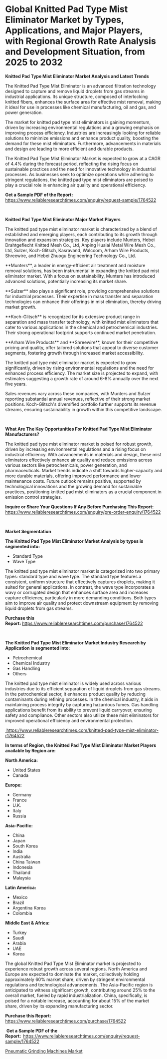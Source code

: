 <p><h1>Global Knitted Pad Type Mist Eliminator Market by Types, Applications, and Major Players, with Regional Growth Rate Analysis and Development Situation, from 2025 to 2032</h1></p><p><strong>Knitted Pad Type Mist Eliminator Market Analysis and Latest Trends</strong></p>
<p><p>The Knitted Pad Type Mist Eliminator is an advanced filtration technology designed to capture and remove liquid droplets from gas streams in industrial applications. Its unique structure, composed of interlocking knitted fibers, enhances the surface area for effective mist removal, making it ideal for use in processes like chemical manufacturing, oil and gas, and power generation. </p><p>The market for knitted pad type mist eliminators is gaining momentum, driven by increasing environmental regulations and a growing emphasis on improving process efficiency. Industries are increasingly looking for reliable solutions to minimize emissions and enhance product quality, boosting the demand for these mist eliminators. Furthermore, advancements in materials and design are leading to more efficient and durable products. </p><p>The Knitted Pad Type Mist Eliminator Market is expected to grow at a CAGR of 4.4% during the forecast period, reflecting the rising focus on sustainable practices and the need for innovative technology in industrial processes. As businesses seek to optimize operations while adhering to stringent regulations, the knitted pad type mist eliminators are poised to play a crucial role in enhancing air quality and operational efficiency.</p></p>
<p><strong>Get a Sample PDF of the Report:&nbsp;</strong> <a href="https://www.reliableresearchtimes.com/enquiry/request-sample/1764522?utm_campaign=2931&utm_medium=2&utm_source=Github&utm_content=ia&utm_term=05032025&utm_id=knitted-pad-type-mist-eliminator">https://www.reliableresearchtimes.com/enquiry/request-sample/1764522</a></p>
<p>&nbsp;</p>
<p><strong>Knitted Pad Type Mist Eliminator Major Market Players</strong></p>
<p><p>The knitted pad type mist eliminator market is characterized by a blend of established and emerging players, each contributing to its growth through innovation and expansion strategies. Key players include Munters, Hebei Drahtgeflecht Knitted Mesh Co., Ltd, Anping Hualai Metal Wire Mesh Co., Ltd, Sulzer, Koch-Glitsch, Kasravand, Walcoom, Arham Wire Products, Shreewire, and Hebei Zhuogu Engineering Technology Co., Ltd.</p><p>**Munters**, a leader in energy-efficient air treatment and moisture removal solutions, has been instrumental in expanding the knitted pad mist eliminator market. With a focus on sustainability, Munters has introduced advanced solutions, potentially increasing its market share.</p><p>**Sulzer** also plays a significant role, providing comprehensive solutions for industrial processes. Their expertise in mass transfer and separation technologies can enhance their offerings in mist elimination, thereby driving market growth.</p><p>**Koch-Glitsch** is recognized for its extensive product range in separation and mass transfer technology, with knitted mist eliminators that cater to various applications in the chemical and petrochemical industries. Their strong operational footprint supports continued market penetration.</p><p>**Arham Wire Products** and **Shreewire**, known for their competitive pricing and quality, offer tailored solutions that appeal to diverse customer segments, fostering growth through increased market accessibility.</p><p>The knitted pad type mist eliminator market is expected to grow significantly, driven by rising environmental regulations and the need for enhanced process efficiency. The market size is projected to expand, with estimates suggesting a growth rate of around 6-8% annually over the next five years.</p><p>Sales revenues vary across these companies, with Munters and Sulzer reporting substantial annual revenues, reflective of their strong market positions. Koch-Glitsch's diversified portfolio further supports its revenue streams, ensuring sustainability in growth within this competitive landscape.</p></p>
<p>&nbsp;</p>
<p><strong>What Are The Key Opportunities For Knitted Pad Type Mist Eliminator Manufacturers?</strong></p>
<p><p>The knitted pad type mist eliminator market is poised for robust growth, driven by increasing environmental regulations and a rising focus on industrial efficiency. With advancements in materials and design, these mist eliminators effectively enhance air quality and reduce emissions across various sectors like petrochemicals, power generation, and pharmaceuticals. Market trends indicate a shift towards higher-capacity and more durable materials, offering improved performance and lower maintenance costs. Future outlook remains positive, supported by technological innovations and the growing demand for sustainable practices, positioning knitted pad mist eliminators as a crucial component in emission control strategies.</p></p>
<p><strong>Inquire or Share Your Questions If Any Before Purchasing This Report:</strong> <a href="https://www.reliableresearchtimes.com/enquiry/pre-order-enquiry/1764522?utm_campaign=2931&utm_medium=2&utm_source=Github&utm_content=ia&utm_term=05032025&utm_id=knitted-pad-type-mist-eliminator">https://www.reliableresearchtimes.com/enquiry/pre-order-enquiry/1764522</a></p>
<p>&nbsp;</p>
<p><strong>Market Segmentation</strong></p>
<p><strong>The Knitted Pad Type Mist Eliminator Market Analysis by types is segmented into:</strong></p>
<p><ul><li>Standard Type</li><li>Wave Type</li></ul></p>
<p><p>The knitted pad type mist eliminator market is categorized into two primary types: standard type and wave type. The standard type features a consistent, uniform structure that effectively captures droplets, making it suited for general applications. In contrast, the wave type incorporates a wavy or corrugated design that enhances surface area and increases capture efficiency, particularly in more demanding conditions. Both types aim to improve air quality and protect downstream equipment by removing liquid droplets from gas streams.</p></p>
<p><strong>Purchase this Report:&nbsp;</strong><a href="https://www.reliableresearchtimes.com/purchase/1764522?utm_campaign=2931&utm_medium=2&utm_source=Github&utm_content=ia&utm_term=05032025&utm_id=knitted-pad-type-mist-eliminator">https://www.reliableresearchtimes.com/purchase/1764522</a></p>
<p>&nbsp;</p>
<p><strong>The Knitted Pad Type Mist Eliminator Market Industry Research by Application is segmented into:</strong></p>
<p><ul><li>Petrochemical</li><li>Chemical Industry</li><li>Gas Handling</li><li>Others</li></ul></p>
<p><p>The knitted pad type mist eliminator is widely used across various industries due to its efficient separation of liquid droplets from gas streams. In the petrochemical sector, it enhances product quality by reducing contaminants during refining processes. In the chemical industry, it aids in maintaining process integrity by capturing hazardous fumes. Gas handling applications benefit from its ability to prevent liquid carryover, ensuring safety and compliance. Other sectors also utilize these mist eliminators for improved operational efficiency and environmental protection.</p></p>
<p><a href="https://www.reliableresearchtimes.com/knitted-pad-type-mist-eliminator-r1764522?utm_campaign=2931&utm_medium=2&utm_source=Github&utm_content=ia&utm_term=05032025&utm_id=knitted-pad-type-mist-eliminator">&nbsp;https://www.reliableresearchtimes.com/knitted-pad-type-mist-eliminator-r1764522</a></p>
<p><strong>In terms of Region, the Knitted Pad Type Mist Eliminator Market Players available by Region are:</strong></p>
<p>
    <p> <strong> North America: </strong>
        <ul>
            <li>United States</li>
            <li>Canada</li>
        </ul>
        </p> 
    <p> <strong> Europe: </strong>
        <ul>
            <li>Germany</li>
            <li>France</li>
            <li>U.K.</li>
            <li>Italy</li>
            <li>Russia</li>
        </ul>
        </p> 
    <p> <strong> Asia-Pacific: </strong>
        <ul>
            <li>China</li>
            <li>Japan</li>
            <li>South Korea</li>
            <li>India</li>
            <li>Australia</li>
            <li>China Taiwan</li>
            <li>Indonesia</li>
            <li>Thailand</li>
            <li>Malaysia</li>
        </ul>
        </p> 
    <p> <strong> Latin America: </strong>
        <ul>
            <li>Mexico</li>
            <li>Brazil</li>
            <li>Argentina Korea</li>
            <li>Colombia</li>
        </ul>
        </p> 
    <p> <strong> Middle East & Africa: </strong>
        <ul>
            <li>Turkey</li>
            <li>Saudi</li>
            <li>Arabia</li>
            <li>UAE</li>
            <li>Korea</li>
        </ul>
    </p>
    </p>
<p><p>The global Knitted Pad Type Mist Eliminator market is projected to experience robust growth across several regions. North America and Europe are expected to dominate the market, collectively holding approximately 60% market share, driven by stringent environmental regulations and technological advancements. The Asia-Pacific region is anticipated to witness significant growth, contributing around 25% to the overall market, fueled by rapid industrialization. China, specifically, is poised for a notable increase, accounting for about 15% of the market share, driven by its expanding manufacturing sector.</p></p>
<p><strong>Purchase this Report: </strong><a href="https://www.reliableresearchtimes.com/purchase/1764522?utm_campaign=2931&utm_medium=2&utm_source=Github&utm_content=ia&utm_term=05032025&utm_id=knitted-pad-type-mist-eliminator">https://www.reliableresearchtimes.com/purchase/1764522</a></p>
<p>&nbsp;<strong>Get a Sample PDF of the Report:&nbsp;&nbsp;</strong><a href="https://www.reliableresearchtimes.com/enquiry/request-sample/1764522?utm_campaign=2931&utm_medium=2&utm_source=Github&utm_content=ia&utm_term=05032025&utm_id=knitted-pad-type-mist-eliminator">https://www.reliableresearchtimes.com/enquiry/request-sample/1764522</a></p>
<p><strong></strong></p>
<p><p><a href="https://github.com/berbelsagwan/Market-Research-Report-List-1/blob/main/pneumatic-grinding-machines-market.md?utm_campaign=2931&utm_medium=2&utm_source=Github&utm_content=ia&utm_term=05032025&utm_id=knitted-pad-type-mist-eliminator">Pneumatic Grinding Machines Market</a></p></p>